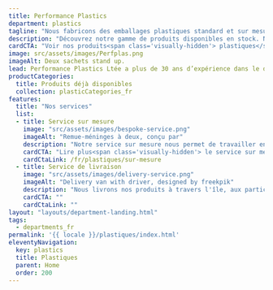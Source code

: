 ```yaml
---
title: Performance Plastics
department: plastics
tagline: "Nous fabricons des emballages plastiques standard et sur mesure, adapté à vos besoins."
description: "Découvrez notre gamme de produits disponibles en stock. Nos produits standard tels que les sacs de caisse, et les sacs pour fruits et légumes sont en vente dans nos locaux. Pour un emballage plastique exclusif, nous développons avec vous une solution sur mesure, parfaitement ajusté à votre produit."
cardCTA: "Voir nos produits<span class='visually-hidden'> plastiques</span>"
image: src/assets/images/Perfplas.png
imageAlt: Deux sachets stand up.
lead: Performance Plastics Ltée a plus de 30 ans d’expérience dans le développement, la conception et la fabrication de produits en plastique pour divers industries tel que l'agriculture et l'alimentation. Vous pouvez parcourir notre large gamme de produits disponible en stock ou nous appeler si vous avez besoin d'une solution sur mesure.
productCategories:
  title: Produits déjà disponibles
  collection: plasticCategories_fr
features:
  title: "Nos services"
  list:
  - title: Service sur mesure
    image: "src/assets/images/bespoke-service.png"
    imageAlt: "Remue-méninges à deux, conçu par"
    description: "Notre service sur mesure nous permet de travailler en étroite collaboration avec vous et de concevoir des emballages plastiques qui répondent à vos besoins et mettent en valeur votre marque."
    cardCTA: "Lire plus<span class='visually-hidden'> le service sur mesure.</span>"
    cardCtaLink: /fr/plastiques/sur-mesure
  - title: Service de livraison
    image: "src/assets/images/delivery-service.png"
    imageAlt: "Delivery van with driver, designed by freekpik"
    description: "Nous livrons nos produits à travers l'île, aux particuliers et aux entreprises. Livraison gratuite avec un montant de commande minimum."
    cardCTA: ""
    cardCtaLink: ""
layout: "layouts/department-landing.html"
tags:
  - departments_fr
permalink: '{{ locale }}/plastiques/index.html'
eleventyNavigation:
  key: plastics
  title: Plastiques
  parent: Home
  order: 200
---
```


